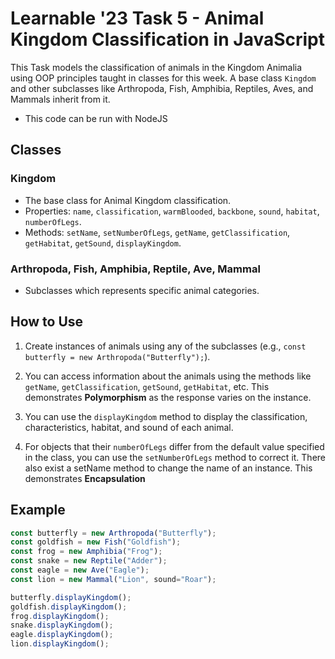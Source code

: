 # Learnable '23 Task 5 - Animal Kingdom Classification in JavaScript

This Task models the classification of animals in the Kingdom Animalia using OOP principles taught in classes for this week. A base class `Kingdom` and other subclasses  like Arthropoda, Fish, Amphibia, Reptiles, Aves, and Mammals inherit from it.

- This code can be run with NodeJS

## Classes

### Kingdom

- The base class for Animal Kingdom classification.
- Properties: `name`, `classification`, `warmBlooded`, `backbone`, `sound`, `habitat`, `numberOfLegs`.
- Methods: `setName`, `setNumberOfLegs`, `getName`, `getClassification`, `getHabitat`, `getSound`, `displayKingdom`.

### Arthropoda, Fish, Amphibia, Reptile, Ave, Mammal

- Subclasses which represents specific animal categories.

## How to Use

1. Create instances of animals using any of the subclasses (e.g., `const butterfly = new Arthropoda("Butterfly");`).

2. You can access information about the animals using the methods like `getName`, `getClassification`, `getSound`, `getHabitat`, etc. This demonstrates **Polymorphism** as the response varies on the instance.

3. You can use the  `displayKingdom` method to display the classification, characteristics, habitat, and sound of each animal.

4. For objects that their `numberOfLegs` differ from the default value specified in the class, you can use the `setNumberOfLegs` method to correct it. There also exist a setName method to change the name of an instance. This demonstrates **Encapsulation**

## Example

```javascript
const butterfly = new Arthropoda("Butterfly");
const goldfish = new Fish("Goldfish");
const frog = new Amphibia("Frog");
const snake = new Reptile("Adder");
const eagle = new Ave("Eagle");
const lion = new Mammal("Lion", sound="Roar");

butterfly.displayKingdom();
goldfish.displayKingdom();
frog.displayKingdom();
snake.displayKingdom();
eagle.displayKingdom();
lion.displayKingdom();
